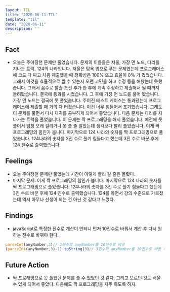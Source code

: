 ```yaml
---
layout: TIL
title: "2020-06-11-TIL"
template: "til"
date: "2020-06-11"
description: ''
---
```


## Fact

- 오늘은 주야장천 문제만 풀었습니다. 문제의 이름들은 저울, 가장 먼 노드, 다리를 지나는 트럭, 124의 나라입니다. 저울은 탐욕 법으로 푸는 문제였는데 프로그래머스에 코드 다 짜고 처음 제출했을 때 정확성은 100% 뜨고 효율이 0% 가 떴었습니다. 그래서 이것을 효율적으로 짤 수 있는지 오랜 고민을 하고 수정 등을 해봤는데 못했습니다. 그래서 꼼수로 탈출 조건 추가 한 후에 계속 수정하고 제출해서 될 때까지 돌려봤습니다. 결국에 통과를 시켰습니다. 그 후에 가장 먼 노드를 풀어 봤습니다. 가장 먼 노드는 결국에 못 풀었습니다. 주어진 테스트 케이스는 통과됐는데 프로그래머스에 제출할 때 거의 다 터졌습니다. 이건 너무 힘들어서 포기했습니다. 그래도 이 문제를 풀면서 다시 재귀를 공부하게 되어서 좋았습니다. 다음 문제는 다리를 지나가는 트럭을 풀었습니다. 이 문제는 짝 프로그래밍을 해서 풀었습니다. 예전에 못 풀어서 엄청 오래 걸리거나 못 풀 줄 알았는데 생각보다 빨리 풀었습니다. 이게 짝 프로그래밍의 힘인가 봅니다. 마지막으로 124 나라의 숫자를 짝 프로그래밍으로 풀었습니다. 124나라의 숫자를 3진 수로 풀기 힘들다고 했는데 3진 수로 바꾼 후에 124 진수로 출력했습니다.

## Feelings

- 오늘 주야장천 문제만 풀었는데 시간이 이렇게 빨리 갈 줄은 몰랐다.
- 마지막 문제. 이게 짝 프로그래밍의 힘인가 봅니다. 마지막으로 124 나라의 숫자를 짝 프로그래밍으로 풀었습니다. 124나라의 숫자를 3진 수로 풀기 힘들다고 했는데 3진 수로 바꾼 후에 124 진수로 출력했습니다. 124를 하면서 강의 수준으로 가르쳤는데 역시 아무나 선생이 되는 건 아닌 것 같다고 느꼈다.

## Findings

- javaScript로 특정한 진수로 계산이 안되니 먼저 10진수로 바꿔서 계산 후 다시 원하는 진수로 바꿔야 한다.
```javascript
parseInt(anyNumber,3)// 3진수의 anyNumber를 10진수로 바꿈
(parseInt(anyNumber,3)-1).toString(3)// 3진수의 anyNumber를 10진수로 바꾼 후에 -1 해주고 다시 3진수로 바꾸는 식이다.
```

## Future Action

- 짝 프로래밍으로 못 풀었던 문제를 풀 수 있었던 것 같다. 그리고 모르던 것도 배울 수 있게 되어서 좋았다. 다음에도 짝 프로그래밍을 자주 하도록 하자.
